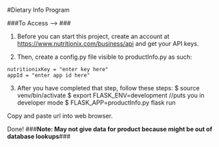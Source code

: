#Dietary Info Program

###To Access --> ###
1. Before you can start this project, create an account at https://www.nutritionix.com/business/api and get your API keys.

2. Then, create a config.py file visible to productInfo.py as such:
```
nutritionixKey = "enter key here"
appId = "enter app id here"
```

3. After you have completed that step, follow these steps:
$ source venv/bin/activate
$ export FLASK_ENV=development					//puts you in developer mode
$ FLASK_APP=productInfo.py flask run

Copy and paste url into web browser.

Done!
###**Note: May not give data for product because might be out of database lookups**###

